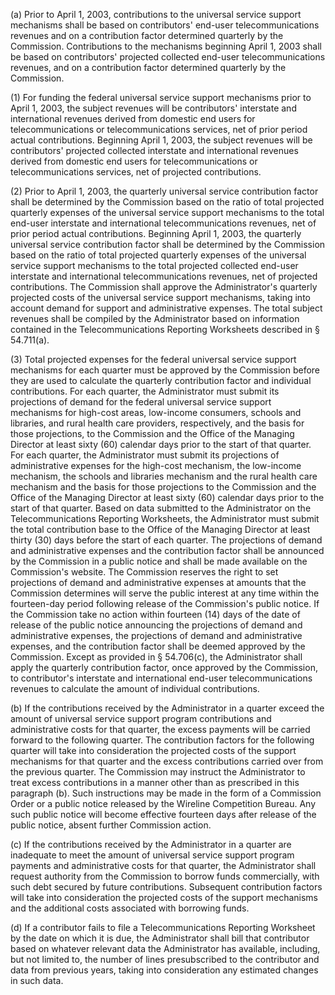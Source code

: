 (a) Prior to April 1, 2003, contributions to the universal service support mechanisms shall be based on contributors' end-user telecommunications revenues and on a contribution factor determined quarterly by the Commission. Contributions to the mechanisms beginning April 1, 2003 shall be based on contributors' projected collected end-user telecommunications revenues, and on a contribution factor determined quarterly by the Commission.

(1) For funding the federal universal service support mechanisms prior to April 1, 2003, the subject revenues will be contributors' interstate and international revenues derived from domestic end users for telecommunications or telecommunications services, net of prior period actual contributions. Beginning April 1, 2003, the subject revenues will be contributors' projected collected interstate and international revenues derived from domestic end users for telecommunications or telecommunications services, net of projected contributions.

(2) Prior to April 1, 2003, the quarterly universal service contribution factor shall be determined by the Commission based on the ratio of total projected quarterly expenses of the universal service support mechanisms to the total end-user interstate and international telecommunications revenues, net of prior period actual contributions. Beginning April 1, 2003, the quarterly universal service contribution factor shall be determined by the Commission based on the ratio of total projected quarterly expenses of the universal service support mechanisms to the total projected collected end-user interstate and international telecommunications revenues, net of projected contributions. The Commission shall approve the Administrator's quarterly projected costs of the universal service support mechanisms, taking into account demand for support and administrative expenses. The total subject revenues shall be compiled by the Administrator based on information contained in the Telecommunications Reporting Worksheets described in § 54.711(a).

(3) Total projected expenses for the federal universal service support mechanisms for each quarter must be approved by the Commission before they are used to calculate the quarterly contribution factor and individual contributions. For each quarter, the Administrator must submit its projections of demand for the federal universal service support mechanisms for high-cost areas, low-income consumers, schools and libraries, and rural health care providers, respectively, and the basis for those projections, to the Commission and the Office of the Managing Director at least sixty (60) calendar days prior to the start of that quarter. For each quarter, the Administrator must submit its projections of administrative expenses for the high-cost mechanism, the low-income mechanism, the schools and libraries mechanism and the rural health care mechanism and the basis for those projections to the Commission and the Office of the Managing Director at least sixty (60) calendar days prior to the start of that quarter. Based on data submitted to the Administrator on the Telecommunications Reporting Worksheets, the Administrator must submit the total contribution base to the Office of the Managing Director at least thirty (30) days before the start of each quarter. The projections of demand and administrative expenses and the contribution factor shall be announced by the Commission in a public notice and shall be made available on the Commission's website. The Commission reserves the right to set projections of demand and administrative expenses at amounts that the Commission determines will serve the public interest at any time within the fourteen-day period following release of the Commission's public notice. If the Commission take no action within fourteen (14) days of the date of release of the public notice announcing the projections of demand and administrative expenses, the projections of demand and administrative expenses, and the contribution factor shall be deemed approved by the Commission. Except as provided in § 54.706(c), the Administrator shall apply the quarterly contribution factor, once approved by the Commission, to contributor's interstate and international end-user telecommunications revenues to calculate the amount of individual contributions.

(b) If the contributions received by the Administrator in a quarter exceed the amount of universal service support program contributions and administrative costs for that quarter, the excess payments will be carried forward to the following quarter. The contribution factors for the following quarter will take into consideration the projected costs of the support mechanisms for that quarter and the excess contributions carried over from the previous quarter. The Commission may instruct the Administrator to treat excess contributions in a manner other than as prescribed in this paragraph (b). Such instructions may be made in the form of a Commission Order or a public notice released by the Wireline Competition Bureau. Any such public notice will become effective fourteen days after release of the public notice, absent further Commission action.

(c) If the contributions received by the Administrator in a quarter are inadequate to meet the amount of universal service support program payments and administrative costs for that quarter, the Administrator shall request authority from the Commission to borrow funds commercially, with such debt secured by future contributions. Subsequent contribution factors will take into consideration the projected costs of the support mechanisms and the additional costs associated with borrowing funds.

(d) If a contributor fails to file a Telecommunications Reporting Worksheet by the date on which it is due, the Administrator shall bill that contributor based on whatever relevant data the Administrator has available, including, but not limited to, the number of lines presubscribed to the contributor and data from previous years, taking into consideration any estimated changes in such data.

